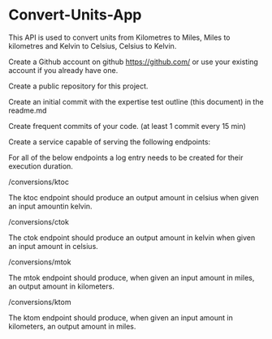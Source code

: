 # Convert-Units-App

This API is used to convert units from Kilometres to Miles, Miles to kilometres and Kelvin to Celsius, Celsius to Kelvin. 

Create a Github account on github https://github.com/ or use your existing account if you already have one.

Create a public repository for this project. 

Create an initial commit with the expertise test outline (this document) in the readme.md  

Create frequent commits of your code. (at least 1 commit every 15 min) 

Create a service capable of serving the following endpoints:

For all of the below endpoints a log entry needs to be created for their execution duration. 

/conversions/ktoc 

The ktoc endpoint should produce an output amount in celsius when given an input amountin kelvin. 

/conversions/ctok 

The ctok endpoint should produce an output amount in kelvin when given an input amount in celsius.

/conversions/mtok

The mtok endpoint should produce, when given an input amount in miles, an output amount in kilometers.

/conversions/ktom 

The ktom endpoint should produce, when given an input amount in kilometers, an output amount in miles.
